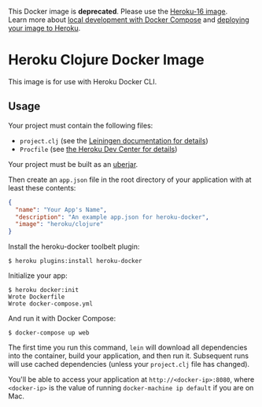 This Docker image is **deprecated**.  Please use the [Heroku-16 image](https://hub.docker.com/r/heroku/heroku/).  
Learn more about [local development with Docker Compose](https://devcenter.heroku.com/articles/local-development-with-docker-compose) and [deploying your image to Heroku](https://devcenter.heroku.com/articles/container-registry-and-runtime). 

# Heroku Clojure Docker Image

This image is for use with Heroku Docker CLI.

## Usage

Your project must contain the following files:

* `project.clj` (see the [Leiningen documentation for details](https://github.com/technomancy/leiningen/blob/master/doc/TUTORIAL.md#projectclj))
* `Procfile` (see [the Heroku Dev Center for details](https://devcenter.heroku.com/articles/procfile))

Your project must be built as an [uberjar](https://github.com/technomancy/leiningen/blob/master/doc/TUTORIAL.md#uberjar).

Then create an `app.json` file in the root directory of your application with
at least these contents:

```json
{
  "name": "Your App's Name",
  "description": "An example app.json for heroku-docker",
  "image": "heroku/clojure"
}
```

Install the heroku-docker toolbelt plugin:

```sh-session
$ heroku plugins:install heroku-docker
```

Initialize your app:

```sh-session
$ heroku docker:init
Wrote Dockerfile
Wrote docker-compose.yml
```

And run it with Docker Compose:

```sh-session
$ docker-compose up web
```

The first time you run this command, `lein` will download all dependencies into
the container, build your application, and then run it. Subsequent runs will
use cached dependencies (unless your `project.clj` file has changed).

You'll be able to access your application at `http://<docker-ip>:8080`, where
`<docker-ip>` is the value of running `docker-machine ip default` if you are on Mac.
